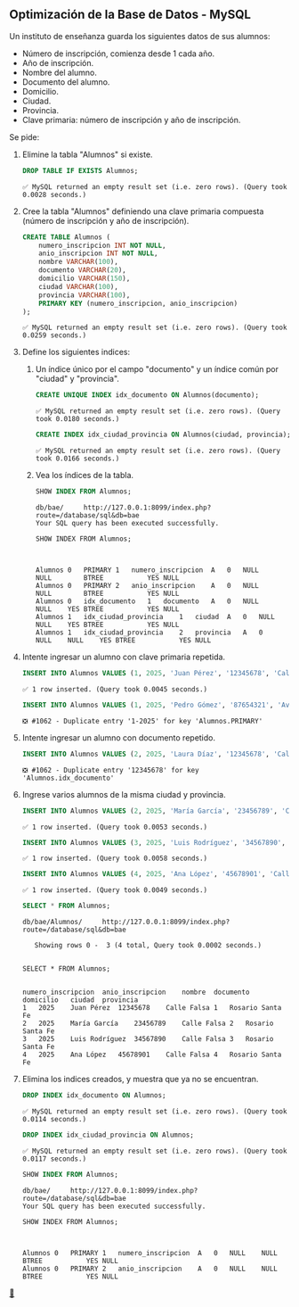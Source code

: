 ## Optimización de la Base de Datos - MySQL

Un instituto de enseñanza guarda los siguientes datos de sus alumnos:

* Número de inscripción, comienza desde 1 cada año.
* Año de inscripción.
* Nombre del alumno.
* Documento del alumno.
* Domicilio.
* Ciudad.
* Provincia.
* Clave primaria: número de inscripción y año de inscripción.

Se pide:

1. Elimine la tabla "Alumnos" si existe.

    ```sql
    DROP TABLE IF EXISTS Alumnos;
    ```

    ```
    ✅ MySQL returned an empty result set (i.e. zero rows). (Query took 0.0028 seconds.)
    ```
2. Cree la tabla "Alumnos" definiendo una clave primaria compuesta (número de inscripción y año de inscripción).

    ```sql
    CREATE TABLE Alumnos (
        numero_inscripcion INT NOT NULL,
        anio_inscripcion INT NOT NULL,
        nombre VARCHAR(100),
        documento VARCHAR(20),
        domicilio VARCHAR(150),
        ciudad VARCHAR(100),
        provincia VARCHAR(100),
        PRIMARY KEY (numero_inscripcion, anio_inscripcion)
    );
    ```

    ```
    ✅ MySQL returned an empty result set (i.e. zero rows). (Query took 0.0259 seconds.)
    ```
3. Define los siguientes indices:

    1. Un índice único por el campo "documento" y un índice común por "ciudad" y "provincia".

        ```sql
        CREATE UNIQUE INDEX idx_documento ON Alumnos(documento);
        ```

        ```
        ✅ MySQL returned an empty result set (i.e. zero rows). (Query took 0.0180 seconds.)
        ```

        ```sql
        CREATE INDEX idx_ciudad_provincia ON Alumnos(ciudad, provincia);
        ```

        ```
        ✅ MySQL returned an empty result set (i.e. zero rows). (Query took 0.0166 seconds.)
        ```
    2. Vea los índices de la tabla.

        ```sql
        SHOW INDEX FROM Alumnos;
        ```

        ```
        db/bae/		http://127.0.0.1:8099/index.php?route=/database/sql&db=bae
        Your SQL query has been executed successfully.

        SHOW INDEX FROM Alumnos;



        Alumnos	0	PRIMARY	1	numero_inscripcion	A	0	NULL	NULL		BTREE			YES	NULL	
        Alumnos	0	PRIMARY	2	anio_inscripcion	A	0	NULL	NULL		BTREE			YES	NULL	
        Alumnos	0	idx_documento	1	documento	A	0	NULL	NULL	YES	BTREE			YES	NULL	
        Alumnos	1	idx_ciudad_provincia	1	ciudad	A	0	NULL	NULL	YES	BTREE			YES	NULL	
        Alumnos	1	idx_ciudad_provincia	2	provincia	A	0	NULL	NULL	YES	BTREE			YES	NULL	
        ```
4. Intente ingresar un alumno con clave primaria repetida.

    ```sql
    INSERT INTO Alumnos VALUES (1, 2025, 'Juan Pérez', '12345678', 'Calle Falsa 1', 'Rosario', 'Santa Fe');
    ```

    ```
    ✅ 1 row inserted. (Query took 0.0045 seconds.)
    ```

    ```sql
    INSERT INTO Alumnos VALUES (1, 2025, 'Pedro Gómez', '87654321', 'Av. Siempre Viva 742', 'Rosario', 'Santa Fe');
    ```

    ```
    ❎ #1062 - Duplicate entry '1-2025' for key 'Alumnos.PRIMARY'
    ```
5. Intente ingresar un alumno con documento repetido.

    ```sql
    INSERT INTO Alumnos VALUES (2, 2025, 'Laura Díaz', '12345678', 'Calle 10 N°456', 'Santa Fe', 'Santa Fe');
    ```

    ```
    ❎ #1062 - Duplicate entry '12345678' for key 'Alumnos.idx_documento'
    ```
6. Ingrese varios alumnos de la misma ciudad y provincia.

    ```sql
    INSERT INTO Alumnos VALUES (2, 2025, 'María García', '23456789', 'Calle Falsa 2', 'Rosario', 'Santa Fe');
    ```

    ```
    ✅ 1 row inserted. (Query took 0.0053 seconds.)
    ```

    ```sql
    INSERT INTO Alumnos VALUES (3, 2025, 'Luis Rodríguez', '34567890', 'Calle Falsa 3', 'Rosario', 'Santa Fe');
    ```

    ```
    ✅ 1 row inserted. (Query took 0.0058 seconds.)
    ```

    ```sql
    INSERT INTO Alumnos VALUES (4, 2025, 'Ana López', '45678901', 'Calle Falsa 4', 'Rosario', 'Santa Fe');
    ```

    ```
    ✅ 1 row inserted. (Query took 0.0049 seconds.)
    ```

    ```sql
    SELECT * FROM Alumnos;
    ```

    ```
    db/bae/Alumnos/		http://127.0.0.1:8099/index.php?route=/database/sql&db=bae

       Showing rows 0 -  3 (4 total, Query took 0.0002 seconds.)


    SELECT * FROM Alumnos;


    numero_inscripcion	anio_inscripcion	nombre	documento	domicilio	ciudad	provincia	
    1	2025	Juan Pérez	12345678	Calle Falsa 1	Rosario	Santa Fe	
    2	2025	María García	23456789	Calle Falsa 2	Rosario	Santa Fe	
    3	2025	Luis Rodríguez	34567890	Calle Falsa 3	Rosario	Santa Fe	
    4	2025	Ana López	45678901	Calle Falsa 4	Rosario	Santa Fe	
    ```
7. Elimina los indices creados, y muestra que ya no se encuentran.

    ```sql
    DROP INDEX idx_documento ON Alumnos;
    ```

    ```
    ✅ MySQL returned an empty result set (i.e. zero rows). (Query took 0.0114 seconds.)
    ```

    ```sql
    DROP INDEX idx_ciudad_provincia ON Alumnos;
    ```

    ```
    ✅ MySQL returned an empty result set (i.e. zero rows). (Query took 0.0117 seconds.)
    ```

    ```sql
    SHOW INDEX FROM Alumnos;
    ```

    ```
    db/bae/		http://127.0.0.1:8099/index.php?route=/database/sql&db=bae
    Your SQL query has been executed successfully.
    
    SHOW INDEX FROM Alumnos;
    
    
    
    Alumnos	0	PRIMARY	1	numero_inscripcion	A	0	NULL	NULL		BTREE			YES	NULL	
    Alumnos	0	PRIMARY	2	anio_inscripcion	A	0	NULL	NULL		BTREE			YES	NULL	
    ```

<link rel="stylesheet" href="./../../../README.css">
<a class="scrollup" href="#top">&#x1F53C</a>
